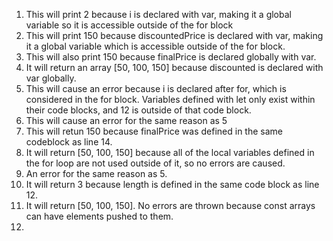 1. This will print 2 because i is declared with var, making it a global variable so it is accessible outside of the for block
2. This will print 150 because discountedPrice is declared with var, making it a global variable which is accessible outside of the for block.
3. This will also print 150 because finalPrice is declared globally with var.
4. It will return an array [50, 100, 150] because discounted is declared with var globally.
5. This will cause an error because i is declared after for, which is considered in the for block. Variables defined with let only exist within their code blocks, and 12 is outside of that code block.
6. This will cause an error for the same reason as 5
7. This will retun 150 because finalPrice was defined in the same codeblock as line 14.
8. It will return [50, 100, 150] because all of the local variables defined in the for loop are not used outside of it, so no errors are caused.
9. An error for the same reason as 5. 
10. It will return 3 because length is defined in the same code block as line 12.
11. It will return [50, 100, 150]. No errors are thrown because const arrays can have elements pushed to them.
12. 
